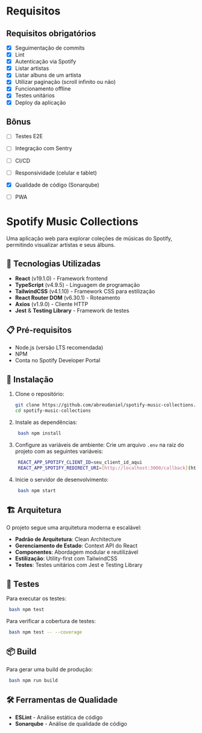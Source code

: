# Requisitos
## Requisitos obrigatórios
- [X] Seguimentação de commits
- [X] Lint
- [X] Autenticação via Spotify
- [X] Listar artistas
- [X] Listar albuns de um artista
- [X] Utilizar paginação (scroll infinito ou não)
- [X] Funcionamento offline
- [X] Testes unitários
- [X] Deploy da aplicação

## Bônus
- [ ] Testes E2E
- [ ] Integração com Sentry
- [ ] CI/CD
- [ ] Responsividade (celular e tablet)
- [X] Qualidade de código (Sonarqube)
- [ ] PWA


# Spotify Music Collections

Uma aplicação web para explorar coleções de músicas do Spotify, permitindo visualizar artistas e seus álbuns.

## 🚀 Tecnologias Utilizadas

- **React** (v19.1.0) - Framework frontend
- **TypeScript** (v4.9.5) - Linguagem de programação
- **TailwindCSS** (v4.1.10) - Framework CSS para estilização
- **React Router DOM** (v6.30.1) - Roteamento
- **Axios** (v1.9.0) - Cliente HTTP
- **Jest** & **Testing Library** - Framework de testes

## 📋 Pré-requisitos

- Node.js (versão LTS recomendada)
- NPM
- Conta no Spotify Developer Portal

## 🔧 Instalação

1. Clone o repositório:
   ```bash
   git clone https://github.com/abreudaniel/spotify-music-collections.git
   cd spotify-music-collections
   ```
2. Instale as dependências:
   ```bash
    bash npm install
   ```
3. Configure as variáveis de ambiente:
   Crie um arquivo `.env` na raiz do projeto com as seguintes variáveis:
   ```bash
    REACT_APP_SPOTIFY_CLIENT_ID=seu_client_id_aqui 
    REACT_APP_SPOTIFY_REDIRECT_URI=[http://localhost:3000/callback](http://localhost:3000/callback)
   ```
4. Inicie o servidor de desenvolvimento:
   ```bash
    bash npm start
   ```
## 🏗️ Arquitetura

O projeto segue uma arquitetura moderna e escalável:

- **Padrão de Arquitetura**: Clean Architecture
- **Gerenciamento de Estado**: Context API do React
- **Componentes**: Abordagem modular e reutilizável
- **Estilização**: Utility-first com TailwindCSS
- **Testes**: Testes unitários com Jest e Testing Library

## 🧪 Testes

Para executar os testes:
   ```bash
    bash npm test
   ```   
Para verificar a cobertura de testes:
   ```bash
    bash npm test -- --coverage
   ```   
## 📦 Build

Para gerar uma build de produção:
   ```bash
    bash npm run build
   ```  

## 🛠️ Ferramentas de Qualidade

- **ESLint** - Análise estática de código
- **Sonarqube** - Análise de qualidade de código
